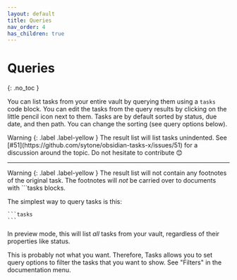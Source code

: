 ```yaml
---
layout: default
title: Queries
nav_order: 4
has_children: true
---
```


# Queries
{: .no_toc }

You can list tasks from your entire vault by querying them using a `tasks` code block. You can edit the tasks from the query results by clicking on the little pencil icon next to them.
Tasks are by default sorted by status, due date, and then path. You can change the sorting (see query options below).

<div class="code-example" markdown="1">
Warning
{: .label .label-yellow }
The result list will list tasks unindented.
See [#51](https://github.com/sytone/obsidian-tasks-x/issues/51) for a discussion around the topic.
Do not hesitate to contribute 😊

---

Warning
{: .label .label-yellow }
The result list will not contain any footnotes of the original task.
The footnotes will *not* be carried over to documents with ```tasks blocks.
</div>

The simplest way to query tasks is this:

    ```tasks
    ```

In preview mode, this will list *all* tasks from your vault, regardless of their properties like status.

This is probably not what you want.
Therefore, Tasks allows you to set query options to filter the tasks that you want to show.
See "Filters" in the documentation menu.
